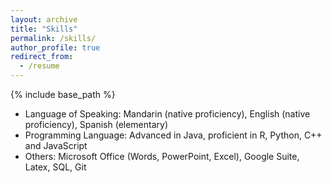 ```yaml
---
layout: archive
title: "Skills"
permalink: /skills/
author_profile: true
redirect_from:
  - /resume
---
```


{% include base_path %}


* Language of Speaking: Mandarin (native proficiency), English (native proficiency), Spanish (elementary)
* Programming Language: Advanced in Java, proficient in R, Python, C++ and JavaScript
* Others: Microsoft Office (Words, PowerPoint, Excel), Google Suite, Latex, SQL, Git
